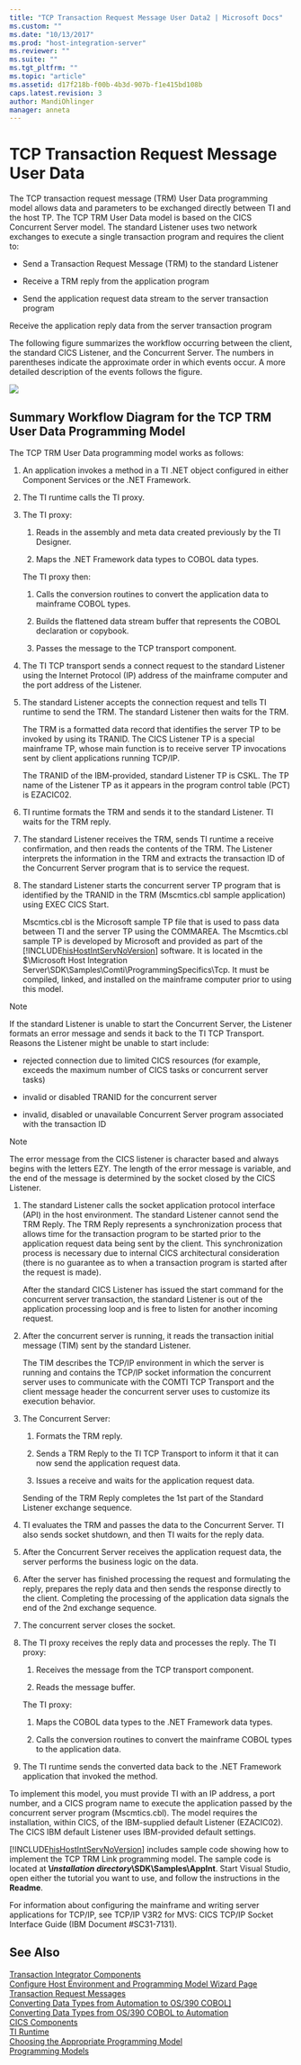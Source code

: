 ```yaml
---
title: "TCP Transaction Request Message User Data2 | Microsoft Docs"
ms.custom: ""
ms.date: "10/13/2017"
ms.prod: "host-integration-server"
ms.reviewer: ""
ms.suite: ""
ms.tgt_pltfrm: ""
ms.topic: "article"
ms.assetid: d17f218b-f00b-4b3d-907b-f1e415bd108b
caps.latest.revision: 3
author: MandiOhlinger
manager: anneta
---
```

# TCP Transaction Request Message User Data
The TCP transaction request message (TRM) User Data programming model allows data and parameters to be exchanged directly between TI and the host TP. The TCP TRM User Data model is based on the CICS Concurrent Server model. The standard Listener uses two network exchanges to execute a single transaction program and requires the client to:  
  
-   Send a Transaction Request Message (TRM) to the standard Listener  
  
-   Receive a TRM reply from the application program  
  
-   Send the application request data stream to the server transaction program  
  
 Receive the application reply data from the server transaction program  
  
 The following figure summarizes the workflow occurring between the client, the standard CICS Listener, and the Concurrent Server. The numbers in parentheses indicate the approximate order in which events occur. A more detailed description of the events follows the figure.  
  
 ![](../core/media/his-ti07.gif)  
  
## Summary Workflow Diagram for the TCP TRM User Data Programming Model  
 The TCP TRM User Data programming model works as follows:  
  
1.  An application invokes a method in a TI .NET object configured in either Component Services or the .NET Framework.  
  
2.  The TI runtime calls the TI proxy.  
  
3.  The TI proxy:  
  
    1.  Reads in the assembly and meta data created previously by the TI Designer.  
  
    2.  Maps the .NET Framework data types to COBOL data types.  
  
     The TI proxy then:  
  
    1.  Calls the conversion routines to convert the application data to mainframe COBOL types.  
  
    2.  Builds the flattened data stream buffer that represents the COBOL declaration or copybook.  
  
    3.  Passes the message to the TCP transport component.  
  
4.  The TI TCP transport sends a connect request to the standard Listener using the Internet Protocol (IP) address of the mainframe computer and the port address of the Listener.  
  
5.  The standard Listener accepts the connection request and tells TI runtime to send the TRM. The standard Listener then waits for the TRM.  
  
     The TRM is a formatted data record that identifies the server TP to be invoked by using its TRANID. The CICS Listener TP is a special mainframe TP, whose main function is to receive server TP invocations sent by client applications running TCP/IP.  
  
     The TRANID of the IBM-provided, standard Listener TP is CSKL. The TP name of the Listener TP as it appears in the program control table (PCT) is EZACIC02.  
  
6.  TI runtime formats the TRM and sends it to the standard Listener. TI waits for the TRM reply.  
  
7.  The standard Listener receives the TRM, sends TI runtime a receive confirmation, and then reads the contents of the TRM. The Listener interprets the information in the TRM and extracts the transaction ID of the Concurrent Server program that is to service the request.  
  
8.  The standard Listener starts the concurrent server TP program that is identified by the TRANID in the TRM (Mscmtics.cbl sample application) using EXEC CICS Start.  
  
     Mscmtics.cbl is the Microsoft sample TP file that is used to pass data between TI and the server TP using the COMMAREA. The Mscmtics.cbl sample TP is developed by Microsoft and provided as part of the [!INCLUDE[hisHostIntServNoVersion](../core/includes/hishostintservnoversion-md.md)] software. It is located in the $\Microsoft Host Integration Server\SDK\Samples\Comti\ProgrammingSpecifics\Tcp. It must be compiled, linked, and installed on the mainframe computer prior to using this model.  
  
> [!NOTE]
>  If the standard Listener is unable to start the Concurrent Server, the Listener formats an error message and sends it back to the TI TCP Transport. Reasons the Listener might be unable to start include:  
  
-   rejected connection due to limited CICS resources (for example, exceeds the maximum number of CICS tasks or concurrent server tasks)  
  
-   invalid or disabled TRANID for the concurrent server  
  
-   invalid, disabled or unavailable Concurrent Server program associated with the transaction ID  
  
> [!NOTE]
>  The error message from the CICS listener is character based and always begins with the letters EZY. The length of the error message is variable, and the end of the message is determined by the socket closed by the CICS Listener.  
  
1.  The standard Listener calls the socket application protocol interface (API) in the host environment. The standard Listener cannot send the TRM Reply. The TRM Reply represents a synchronization process that allows time for the transaction program to be started prior to the application request data being sent by the client. This synchronization process is necessary due to internal CICS architectural consideration (there is no guarantee as to when a transaction program is started after the request is made).  
  
     After the standard CICS Listener has issued the start command for the concurrent server transaction, the standard Listener is out of the application processing loop and is free to listen for another incoming request.  
  
2.  After the concurrent server is running, it reads the transaction initial message (TIM) sent by the standard Listener.  
  
     The TIM describes the TCP/IP environment in which the server is running and contains the TCP/IP socket information the concurrent server uses to communicate with the COMTI TCP Transport and the client message header the concurrent server uses to customize its execution behavior.  
  
3.  The Concurrent Server:  
  
    1.  Formats the TRM reply.  
  
    2.  Sends a TRM Reply to the TI TCP Transport to inform it that it can now send the application request data.  
  
    3.  Issues a receive and waits for the application request data.  
  
     Sending of the TRM Reply completes the 1st part of the Standard Listener exchange sequence.  
  
4.  TI evaluates the TRM and passes the data to the Concurrent Server. TI also sends  socket shutdown, and then TI waits for the reply data.  
  
5.  After the Concurrent Server receives the application request data, the server  performs the business logic on the data.  
  
6.  After the server has finished processing the request and formulating the reply, prepares the reply data and then sends the response directly to the client. Completing the processing of the application data signals the end of the 2nd exchange sequence.  
  
7.  The concurrent server closes the socket.  
  
8.  The TI proxy receives the reply data and processes the reply. The TI proxy:  
  
    1.  Receives the message from the TCP transport component.  
  
    2.  Reads the message buffer.  
  
     The TI proxy:  
  
    1.  Maps the COBOL data types to the .NET Framework data types.  
  
    2.  Calls the conversion routines to convert the mainframe COBOL types to the application data.  
  
9. The TI runtime sends the converted data back to the .NET Framework application that invoked the method.  
  
 To implement this model, you must provide TI with an IP address, a port number, and a CICS program name to execute the application passed by the concurrent server program (Mscmtics.cbl). The model requires the installation, within CICS, of the IBM-supplied default Listener (EZACIC02). The CICS IBM default Listener uses IBM-provided default settings.  
  
 [!INCLUDE[hisHostIntServNoVersion](../core/includes/hishostintservnoversion-md.md)] includes sample code showing how to implement the TCP TRM Link programming model. The sample code is located at **\\***installation directory***\SDK\Samples\AppInt**. Start Visual Studio, open either the tutorial you want to use, and follow the instructions in the **Readme**.  
  
 For information about configuring the mainframe and writing server applications for TCP/IP, see TCP/IP V3R2 for MVS: CICS TCP/IP Socket Interface Guide (IBM Document #SC31-7131).  
  
## See Also  
 [Transaction Integrator Components](../core/transaction-integrator-components.md)   
 [Configure Host Environment and Programming Model Wizard Page](../Topic/Configure%20Host%20Environment%20and%20Programming%20Model%20Wizard%20Page1.md)   
 [Transaction Request Messages](../Topic/Transaction%20Request%20Messages1.md)   
 [Converting Data Types from Automation to OS/390 COBOL\]](../Topic/Converting%20Data%20Types%20from%20Automation%20to%20OS-390%20COBOL]1.md)   
 [Converting Data Types from OS/390 COBOL to Automation](../Topic/Converting%20Data%20Types%20from%20OS-390%20COBOL%20to%20Automation1.md)   
 [CICS Components](../core/cics-components.md)   
 [TI Runtime](../core/ti-runtime.md)   
 [Choosing the Appropriate Programming Model](../core/choosing-the-appropriate-programming-model.md)   
 [Programming Models](../core/programming-models.md)